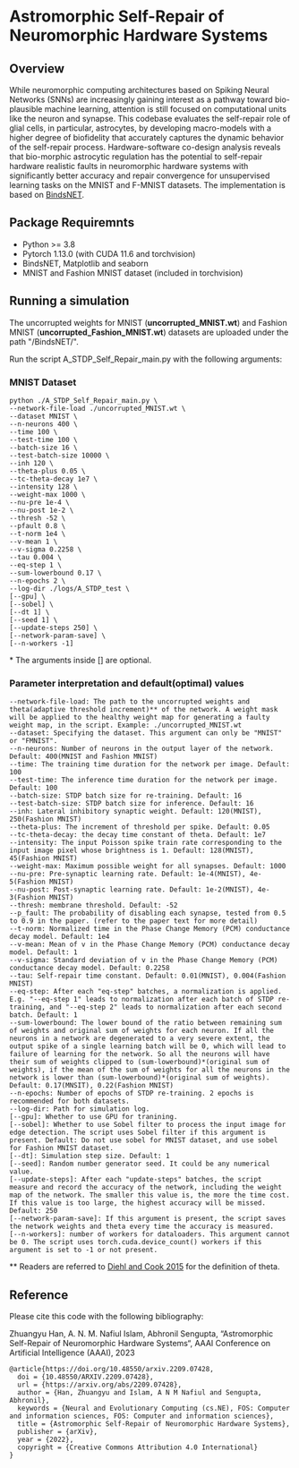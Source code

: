 # Astromorphic Self-Repair of Neuromorphic Hardware Systems

## Overview

While neuromorphic computing architectures based on Spiking Neural Networks (SNNs) are increasingly gaining interest as a pathway toward bio-plausible machine learning, attention is still focused on computational units like the neuron and synapse. This codebase evaluates the self-repair role of glial cells, in particular, astrocytes, by developing macro-models with a higher degree of biofidelity that accurately captures the dynamic behavior of the self-repair process. Hardware-software co-design analysis reveals that bio-morphic astrocytic regulation has the potential to self-repair hardware realistic faults in neuromorphic hardware systems with significantly better accuracy and repair convergence for unsupervised learning tasks on the MNIST and F-MNIST datasets. The implementation is based on [BindsNET](https://github.com/BindsNET/bindsnet).

## Package Requiremnts

- Python >= 3.8
- Pytorch 1.13.0 (with CUDA 11.6 and torchvision)
- BindsNET, Matplotlib and seaborn
- MNIST and Fashion MNIST dataset (included in torchvision)

## Running a simulation

The uncorrupted weights for MNIST (**uncorrupted_MNIST.wt**) and Fashion MNIST (**uncorrupted_Fashion_MNIST.wt**) datasets are uploaded under the path "/BindsNET/".

Run the script A_STDP_Self_Repair_main.py with the following arguments:

### MNIST Dataset
```
python ./A_STDP_Self_Repair_main.py \
--network-file-load ./uncorrupted_MNIST.wt \
--dataset MNIST \
--n-neurons 400 \
--time 100 \
--test-time 100 \
--batch-size 16 \
--test-batch-size 10000 \
--inh 120 \
--theta-plus 0.05 \
--tc-theta-decay 1e7 \
--intensity 128 \
--weight-max 1000 \
--nu-pre 1e-4 \
--nu-post 1e-2 \
--thresh -52 \
--pfault 0.8 \
--t-norm 1e4 \
--v-mean 1 \
--v-sigma 0.2258 \
--tau 0.004 \
--eq-step 1 \
--sum-lowerbound 0.17 \
--n-epochs 2 \
--log-dir ./logs/A_STDP_test \
[--gpu] \
[--sobel] \
[--dt 1] \
[--seed 1] \
[--update-steps 250] \
[--network-param-save] \
[--n-workers -1]
```
\* The arguments inside [] are optional.

### Parameter interpretation and default(optimal) values

```
--network-file-load: The path to the uncorrupted weights and theta(adaptive threshold increment)** of the network. A weight mask will be applied to the healthy weight map for generating a faulty weight map, in the script. Example: ./uncorrupted_MNIST.wt
--dataset: Specifying the dataset. This argument can only be "MNIST" or "FMNIST".
--n-neurons: Number of neurons in the output layer of the network. Default: 400(MNIST and Fashion MNIST)
--time: The training time duration for the network per image. Default: 100
--test-time: The inference time duration for the network per image. Default: 100
--batch-size: STDP batch size for re-training. Default: 16
--test-batch-size: STDP batch size for inference. Default: 16
--inh: Lateral inhibitory synaptic weight. Default: 120(MNIST), 250(Fashion MNIST)
--theta-plus: The increment of threshold per spike. Default: 0.05
--tc-theta-decay: the decay time constant of theta. Default: 1e7
--intensity: The input Poisson spike train rate corresponding to the input image pixel whose brightness is 1. Default: 128(MNIST), 45(Fashion MNIST)
--weight-max: Maximum possible weight for all synapses. Default: 1000
--nu-pre: Pre-synaptic learning rate. Default: 1e-4(MNIST), 4e-5(Fashion MNIST)
--nu-post: Post-synaptic learning rate. Default: 1e-2(MNIST), 4e-3(Fashion MNIST)
--thresh: membrane threshold. Default: -52
--p_fault: The probability of disabling each synapse, tested from 0.5 to 0.9 in the paper. (refer to the paper text for more detail) 
--t-norm: Normalized time in the Phase Change Memory (PCM) conductance decay model. Default: 1e4
--v-mean: Mean of v in the Phase Change Memory (PCM) conductance decay model. Default: 1
--v-sigma: Standard deviation of v in the Phase Change Memory (PCM) conductance decay model. Default: 0.2258
--tau: Self-repair time constant. Default: 0.01(MNIST), 0.004(Fashion MNIST)
--eq-step: After each "eq-step" batches, a normalization is applied. E.g. "--eq-step 1" leads to normalization after each batch of STDP re-training, and "--eq-step 2" leads to normalization after each second batch. Default: 1
--sum-lowerbound: The lower bound of the ratio between remaining sum of weights and original sum of weights for each neuron. If all the neurons in a network are degenerated to a very severe extent, the output spike of a single learning batch will be 0, which will lead to failure of learning for the network. So all the neurons will have their sum of weights clipped to (sum-lowerbound)*(original sum of weights), if the mean of the sum of weights for all the neurons in the network is lower than (sum-lowerbound)*(original sum of weights). Default: 0.17(MNSIT), 0.22(Fashion MNIST)
--n-epochs: Number of epochs of STDP re-training. 2 epochs is recommended for both datasets. 
--log-dir: Path for simulation log. 
[--gpu]: Whether to use GPU for tranining. 
[--sobel]: Whether to use Sobel filter to process the input image for edge detection. The script uses Sobel filter if this argument is present. Default: Do not use sobel for MNIST dataset, and use sobel for Fashion MNIST dataset.
[--dt]: Simulation step size. Default: 1
[--seed]: Random number generator seed. It could be any numerical value. 
[--update-steps]: After each "update-steps" batches, the script measure and record the accuracy of the network, including the weight map of the network. The smaller this value is, the more the time cost. If this value is too large, the highest accuracy will be missed. Default: 250
[--network-param-save]: If this argument is present, the script saves the network weights and theta every time the accuracy is measured.
[--n-workers]: number of workers for dataloaders. This argument cannot be 0. The script uses torch.cuda.device_count() workers if this argument is set to -1 or not present.
```

\*\* Readers are referred to [Diehl and Cook 2015](https://doi.org/10.3389/fncom.2015.00099) for the definition of theta.

## Reference
Please cite this code with the following bibliography:

Zhuangyu Han, A. N. M. Nafiul Islam, Abhronil Sengupta, “Astromorphic Self-Repair of Neuromorphic Hardware Systems“, AAAI Conference on Artificial Intelligence (AAAI), 2023

```
@article{https://doi.org/10.48550/arxiv.2209.07428,
  doi = {10.48550/ARXIV.2209.07428},
  url = {https://arxiv.org/abs/2209.07428},
  author = {Han, Zhuangyu and Islam, A N M Nafiul and Sengupta, Abhronil},
  keywords = {Neural and Evolutionary Computing (cs.NE), FOS: Computer and information sciences, FOS: Computer and information sciences},
  title = {Astromorphic Self-Repair of Neuromorphic Hardware Systems},
  publisher = {arXiv},
  year = {2022},
  copyright = {Creative Commons Attribution 4.0 International}
}
```


